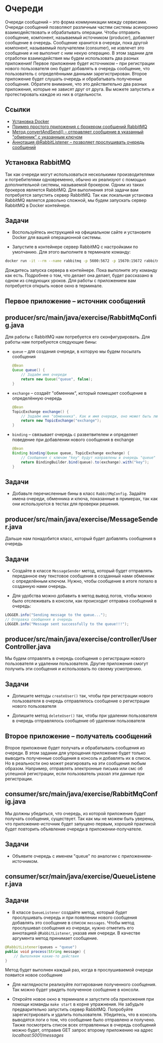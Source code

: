 # Очереди

Очереди сообщений – это форма коммуникации между сервисами. Очереди сообщений позволяют различным частям системы асинхронно взаимодействовать и обрабатывать операции. Чтобы отправить сообщение, компонент, называемый источником (producer), добавляет сообщение в очередь. Сообщение хранится в очереди, пока другой компонент, называемый получателем (consumer), не извлечет это сообщение и не выполнит с ним некую операцию. В этом задании для отработки взаимодействия мы будем использовать два разных приложения! Первое приложение будет источником – при регистрации нового пользователя оно будет добавлять в очередь сообщение, что пользователь с определёнными данными зарегистрирован. Второе приложение будет слушать очередь и обрабатывать полученные сообщения. Обратите внимание, что это действительно два разных приложения, которые не зависят друг от друга. Вы можете запустить и протестировать каждое из них в отдельности.

## Ссылки

* [Установка Docker](https://docs.docker.com/get-docker/)
* [Пример простого приложения с брокером сообщений RabbitMQ](https://spring.io/guides/gs/messaging-rabbitmq/)
* [Метод convertAndSend() – отправляет сообщение в указанный "обменник" с указанным ключом](https://docs.spring.io/spring-amqp/api/org/springframework/amqp/rabbit/core/RabbitTemplate.html#convertAndSend(java.lang.String,java.lang.Object))
* [Аннотация @RabbitListener – позволяет прослушивать очередь сообщений](https://docs.spring.io/spring-amqp/api/org/springframework/amqp/rabbit/annotation/RabbitListener.html)

## Установка RabbitMQ

Так как очереди могут использоваться несколькими производителями и потребителями одновременно, обычно их реализуют с помощью дополнительной системы, называемой брокером. Одним из таких брокеров является RabbitMQ. Для выполнения этой задачи вам потребуется запустить сервер RabbitMQ. Так как локальная установка RabbitMQ является довольно сложной, мы будем запускать сервер RabbitMQ в Docker контейнере.

## Задачи

* Воспользуйтесь инструкцией на официальном сайте и установите Docker для вашей операционной системы.

* Запустите в контейнере сервер RabbitMQ с настройками по умолчанию. Для этого выполните в терминале команду:

```bash
docker run -it --rm --name rabbitmq -p 5600:5672 -p 15670:15672 rabbitmq:3.9-management
```

Дождитесь запуска сервера в контейнере. Пока выполните эту команду как есть. Подробнее о том, что делает она делает, будет рассказано в одном из следующих уроков. Для работы с приложением вам потребуется открыть новое окно в терминале.

## Первое приложение – источник сообщений

## producer/src/main/java/exercise/RabbitMqConfig.java

Для работы с RabbitMQ нам потребуется его сконфигурировать. Для работы нам потребуются следующие бины:

* `queue` – для создания очереди, в которую мы будем посылать сообщения

  ```java
  @Bean
  Queue queue() {
      // Задаём имя очереди
      return new Queue("queue", false);
  }
  ```

* `exchange` – создаёт "обменник", который помещает сообщение в определённую очередь

  ```java
  @Bean
  TopicExchange exchange() {
      // Задаём имя "обменника". Как и имя очереди, оно может быть любым
      return new TopicExchange("exchange");
  }
  ```

* `binding` – связывает очередь с разветвителем и определяет поведение при добавлении нового сообщения в exchange

  ```java
  @Bean
  Binding binding(Queue queue, TopicExchange exchange) {
      // Сообщения с ключом "key" будут направлены в очередь "queue"
      return BindingBuilder.bind(queue).to(exchange).with("key");
  }
  ```

## Задачи

* Добавьте перечисленные бины в класс `RabbitMqConfig`. Задайте имена очереди, обменника и ключа, показанные в примерах, так как они используются в тестах для проверки решения.

## producer/src/main/java/exercise/MessageSender.java

Дальше нам понадобится класс, который будет добавлять сообщения в очередь

## Задачи

* Создайте в классе `MessageSender` метод, который будет отправлять переданное ему текстовое сообщения в созданный нами обменник с определённым ключом. Нужно, чтобы сообщение в итоге попало в созданную нами очередь.

* Для удобства можно добавить в метод вывод логов, чтобы можно было отслеживать в консоли, как происходит отправка сообщений в очередь:

```java
LOGGER.info("Sending message to the queue...");
// Отправка сообщения в очередь
LOGGER.info("Message sent successfully to the queue!!!");
```

## producer/src/main/java/exercise/controller/UserController.java

Мы будем отправлять в очередь сообщения о регистрации нового пользователя и удалении пользователя. Другие приложения смогут получить эти сообщения и использовать по своему усмотрению.

## Задачи

* Допишите методы `createUser()` так, чтобы при регистрации нового пользователя в очередь отправлялось сообщение о регистрации нового пользователя

* Допишите метод `deleteUser()` так, чтобы при удалении пользователя в очередь отправлялось сообщение об удалении пользователя

## Второе приложение – получатель сообщений

Второе приложение будет получать и обрабатывать сообщения из очереди. В этом задании для упрощения приложение будет только выводить полученные сообщения в консоль и добавлять их в список. Но в реальности оно может реагировать на эти сообщения любым образом. Например, отправлять электронные письма или смс об успешной регистрации, если пользователь указал эти данные при регистрации.

## consumer/src/main/java/exercise/RabbitMqConfig.java

Мы должны убедиться, что очередь, из которой приложение будет получать сообщения, существует. Так как мы не можем быть уверены, что приложение-источник будет запущено первым, хорошей практикой будет повторить объявление очереди в приложении-получателе.

## Задачи

* Объявите очередь с именем "queue" по аналогии с приложением-источником.

## consumer/scr/main/java/exercise/QueueListener.java

## Задачи

* В классе `QueueListener` создайте метод, который будет прослушивать очередь и при появлении нового сообщения добавлять это сообщение в список `messages`. Чтобы метод прослушивал сообщения из очереди, нужно отметить его аннотацией `@RabbitListener`, указав имя очереди. В качестве аргумента метод принимает сообщение.

```java
@RabbitListener(queues = "queue")
public void process(String message) {
    // Выполняем какие-то действия
}
```

Метод будет выполнен каждый раз, когда в прослушиваемой очереди появится новое сообщение

* Для наглядности реализуйте логгирование полученного сообщения. Так можно будет увидеть полученное сообщение в консоли.

* Откройте новое окно в терминале и запустите оба приложения при помощи команды `make start` в корне упражнения. Не забудьте предварительно запустить сервер RabbitMQ. Попробуйте зарегистрировать и удалить пользователя. Убедитесь, что в консоль выводятся логи о том, что сообщение было отправлено и получено. Также посмотреть список всех отправленных в очередь сообщений можно будет, отправив GET запрос второму приложению на адрес *localhost:5001/messages*
